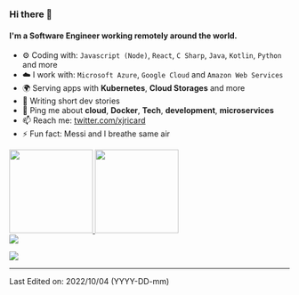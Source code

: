 
### Hi there 👋

#### I'm a Software Engineer working remotely around the world.

- ⚙️ Coding with: `Javascript (Node)`, `React`, `C Sharp`, `Java`, `Kotlin`, `Python` and more
- ☁️ I work with: `Microsoft Azure`, `Google Cloud` and `Amazon Web Services`
- 🌍 Serving apps with **Kubernetes**, **Cloud Storages** and more
- 📖 Writing short dev stories
- 💬 Ping me about **cloud**, **Docker**, **Tech**, **development**, **microservices**
- 📫 Reach me: [twitter.com/xjricard](https://twitter.com/xjricard)
- ⚡️ Fun fact: Messi and I breathe same air

<div>
  <a href="https://github.com/Jricard0">
  <img height="150em" src="https://github-readme-stats.vercel.app/api?username=Jricard0&show_icons=true&theme=dracula&include_all_commits=true&count_private=true"/>
  <img height="150em" src="https://github-readme-stats.vercel.app/api/top-langs/?username=Jricard0&layout=compact&langs_count=7&theme=dracula"/>
</div>  
 
<div> 
  <a href = "mailto:jroxs@hotmail.com"><img src="https://img.shields.io/badge/Mail-Contact%20Me-yellow" target="_blank"></a>

  <a href="https://www.linkedin.com/in/joão-ricardo-oliveira-silva/" target="_blank"><img src="https://img.shields.io/badge/-LinkedIn-%230077B5?style=for-the-badge&logo=linkedin&logoColor=white" target="_blank"></a> 
</div>

-----
Last Edited on: 2022/10/04 (YYYY-DD-mm)
